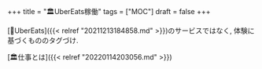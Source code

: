 +++
title = "🏛UberEats稼働"
tags = ["MOC"]
draft = false
+++

[📝UberEats]({{< relref "20211213184858.md" >}})のサービスではなく, 体験に基づくもののタグづけ.

[🏛仕事とは]({{< relref "20220114203056.md" >}})
